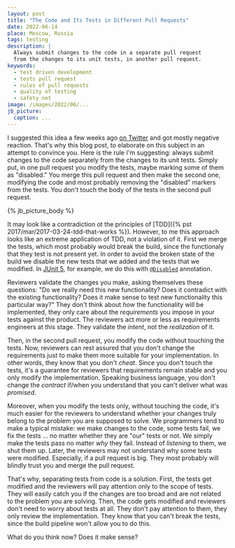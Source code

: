 ```yaml
---
layout: post
title: "The Code and Its Tests in Different Pull Requests"
date: 2022-06-14
place: Moscow, Russia
tags: testing
description: |
  Always submit changes to the code in a separate pull request
  from the changes to its unit tests, in another pull request.
keywords:
  - test driven development
  - tests pull request
  - rules of pull requests
  - quality of testing
  - safety net
image: /images/2022/06/...
jb_picture:
  caption: ...
---
```


I suggested this idea a few weeks ago
[on Twitter](https://twitter.com/yegor256/status/1525758255225528320)
and got mostly negative reaction. That's why this blog post, to elaborate on this
subject in an attempt to convince you. Here is the rule I'm suggesting:
always submit changes to the code separately from the changes to
its unit tests. Simply put, in one pull request you modify the tests, maybe
marking some of them as "disabled." You merge this pull request and then
make the second one, modifying the code and most probably
removing the "disabled" markers from the tests. You don't touch the
body of the tests in the second pull request.

<!--more-->

{% jb_picture_body %}

It may look like a contradiction ot the principles of
[TDD]({% pst 2017/mar/2017-03-24-tdd-that-works %}).
However, to me this approach looks like an extreme application of TDD, not a violation
of it. First we merge the tests, which most probably would break the build, since
the functionaly that they test is not present yet. In order to avoid the broken
state of the build we disable the new tests that we added and the tests that we modified.
In [JUnit 5](https://junit.org/junit5/docs/current/user-guide/), for example, we do this with
[`@Disabled`](https://junit.org/junit5/docs/5.0.0-M2/api/org/junit/jupiter/api/Disabled.html) annotation.

Reviewers validate the changes you make, asking themselves these questions:
"Do we really need this new functionality?
Does it contradict with the existing functionality?
Does it make sense to test new functionality this particular way?"
They don't think about _how_ the functionality will be implemented, they
only care about the _requirements_ you impose in your tests against the
product. The reviewers act more or less as requirements engineers at this stage.
They validate the _intent_, not the _realization_ of it.

Then, in the second pull request, you modify the code without touching the tests.
Now, reviewers can rest assured that you don't change the requirements just to make
them more suitable for your implementation. In other words, they know that you don't _cheat_.
Since you don't touch the tests, it's a guarantee for reviewers that requirements
remain stable and you only modify the implementation. Speaking business language,
you don't change the _contract_ if/when you understand that you can't deliver
what was _promised_.

Moreover, when you modify the tests only, without touching the code, it's much
easier for the reviewers to understand whether your changes truly belong to the
problem you are supposed to solve. We programmers tend to make a typical mistake:
we make changes to the code, some tests fail, we fix the tests ... no matter whether
they are "our" tests or not. We simply make the tests pass no matter _why_ they fail.
Instead of _listening_ to them, we shut them up. Later, the reviewers may not understand
why some tests were modified. Especially, if a pull request is big. They most
probably will blindly trust you and merge the pull request.

That's why, separating tests from code is a solution. First, the tests get modified
and the reviewers will pay attention only to the scope of tests. They will easily
catch you if the changes are too broad and are not related to the problem you
are solving. Then, the code gets modified and reviewers don't need to worry about
tests at all. They don't pay attention to them, they only review the implementation.
They know that you can't break the tests, since the build pipeline
won't allow you to do this.

What do you think now? Does it make sense?

